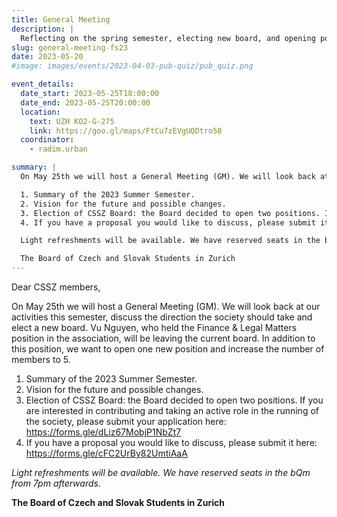 ```yaml
---
title: General Meeting
description: |
  Reflecting on the spring semester, electing new board, and opening positions
slug: general-meeting-fs23
date: 2023-05-20
#image: images/events/2023-04-03-pub-quiz/pub_quiz.png

event_details:
  date_start: 2023-05-25T18:00:00
  date_end: 2023-05-25T20:00:00
  location:
    text: UZH KO2-G-275
    link: https://goo.gl/maps/FtCu7zEVgUQDtro58
  coordinator:
    - radim.urban

summary: |
  On May 25th we will host a General Meeting (GM). We will look back at our activities this semester, discuss the direction the society should take and elect a new board. Vu Nguyen, who held the Finance & Legal Matters position in the association, will be leaving the current board. In addition to this position, we want to open one new position and increase the number of members to 5.

  1. Summary of the 2023 Summer Semester.
  2. Vision for the future and possible changes.
  3. Election of CSSZ Board: the Board decided to open two positions. If you are interested in contributing and taking an active role in the running of the society, please submit your application here: https://forms.gle/dLiz67MobjP1NbZt7
  4. If you have a proposal you would like to discuss, please submit it here: https://forms.gle/cFC2UrBy82UmtiAaA

  Light refreshments will be available. We have reserved seats in the bQm from 7pm afterwards.

  The Board of Czech and Slovak Students in Zurich
---
```


Dear CSSZ members,

On May 25th we will host a General Meeting (GM). We will look back at our activities this semester, discuss the direction the society should take and elect a new board. Vu Nguyen, who held the Finance & Legal Matters position in the association, will be leaving the current board. In addition to this position, we want to open one new position and increase the number of members to 5.

1. Summary of the 2023 Summer Semester.
2.  Vision for the future and possible changes.
3.  Election of CSSZ Board: the Board decided to open two positions. If you are interested in contributing and taking an active role in the running of the society, please submit your application here: https://forms.gle/dLiz67MobjP1NbZt7
4.  If you have a proposal you would like to discuss, please submit it here: https://forms.gle/cFC2UrBy82UmtiAaA

_Light refreshments will be available. We have reserved seats in the bQm from 7pm afterwards._

**The Board of Czech and Slovak Students in Zurich**
